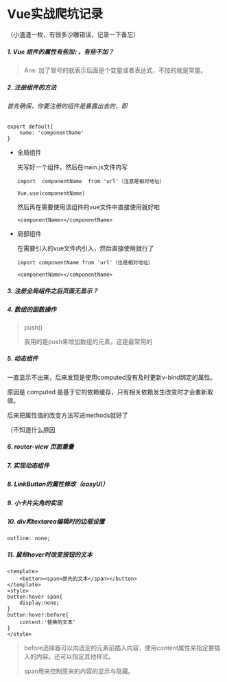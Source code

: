 # Vue实战爬坑记录

（小渣渣一枚，有很多沙雕错误，记录一下备忘）

##### 1. Vue 组件的属性有些加<kbd>:</kbd>，有些不加？

> Ans: 加了冒号的就表示后面是个变量或者表达式，不加的就是常量。

##### 2. 注册组件的方法

###### 首先确保，你要注册的组件是暴露出去的，即

```
export default{
	name: 'componentName'
}
```



- 全局组件

  先写好一个组件，然后在main.js文件内写

  ```
  import  componentName  from 'url'（注意是相对地址）
  
  Vue.use(componentName)
  ```

  然后再在需要使用该组件的vue文件中直接使用就好啦

  ```
  <componentName></componentName>
  ```

- 局部组件

  在需要引入的vue文件内引入，然后直接使用就行了

  ```
  import componentName from 'url'（也是相对地址）
  
  <componentName></componentName>
  ```

##### 3. 注册全局组件之后页面无显示？

##### 4. 数组的函数操作

> push()
>
> 我用的是push来增加数组的元素，这是最常用的

##### 5. 动态组件

一直显示不出来，后来发现是使用computed没有及时更新v-bind绑定的属性。

原因是 computed 是基于它的依赖缓存，只有相关依赖发生改变时才会重新取值。

后来把属性值的改变方法写进methods就好了

（不知道什么原因

##### 6. router-view 页面重叠

##### 7. 实现动态组件



##### 8. LinkButton的属性修改（easyUI）

##### 9. 小卡片尖角的实现

##### 10. div和textarea编辑时的边框设置

```
outline: none;
```

##### 11. 鼠标hover时改变按钮的文本

```
<template>
	<button><span>原先的文本</span></button>
</template>
<style>
button:hover span{
	display:none;
}
button:hover:before{
	content:'替换的文本'
}
</style>
```

> before选择器可以向选定的元素前插入内容，使用content属性来指定要插入的内容。还可以指定其他样式。
>
> span用来控制原来的内容的显示与隐藏。